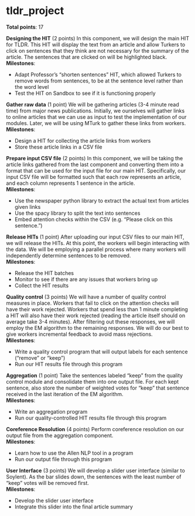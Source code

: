 # tldr_project
**Total points**: 17

**Designing the HIT** (2 points)
In this component, we will design the main HIT for TLDR. This HIT will display the text from an article and allow Turkers to click on sentences that they think are not necessary for the summary of the article. The sentences that are clicked on will be highlighted black.  
**Milestones**:
* Adapt Professor’s “shorten sentences” HIT, which allowed Turkers to remove words from sentences, to be at the sentence level rather than the word level
* Test the HIT on Sandbox to see if it is functioning properly

**Gather raw data** (1 point)
We will be gathering articles (3-4 minute read time) from major news publications. Initially, we ourselves will gather links to online articles that we can use as input to test the implementation of our modules. Later, we will be using MTurk to gather these links from workers.  
**Milestones**:
* Design a HIT for collecting the article links from workers
* Store these article links in a CSV file

**Prepare input CSV file** (2 points)
In this component, we will be taking the article links gathered from the last component and converting them into a format that can be used for the input file for our main HIT. Specifically, our input CSV file will be formatted such that each row represents an article, and each column represents 1 sentence in the article.  
**Milestones**:
* Use the newspaper python library to extract the actual text from articles given links
* Use the spacy library to split the text into sentences
* Embed attention checks within the CSV (e.g. “Please click on this sentence.”)

**Release HITs** (1 point)
After uploading our input CSV files to our main HIT, we will release the HITs. At this point, the workers will begin interacting with the data. We will be employing a parallel process where many workers will independently determine sentences to be removed.  
**Milestones**:
* Release the HIT batches
* Monitor to see if there are any issues that workers bring up
* Collect the HIT results

**Quality control** (3 points)
We will have a number of quality control measures in place. Workers that fail to click on the attention checks will have their work rejected. Workers that spend less than 1 minute completing a HIT will also have their work rejected (reading the article itself should on average take 3-4 minutes). After filtering out these responses, we will employ the EM algorithm to the remaining responses. We will do our best to give workers incremental feedback to avoid mass rejections.  
**Milestones**:
* Write a quality control program that will output labels for each sentence (“remove” or “keep”)
* Run our HIT results file through this program

**Aggregation** (1 point)
Take the sentences labeled “keep” from the quality control module and consolidate them into one output file. For each kept sentence, also store the number of weighted votes for “keep” that sentence received in the last iteration of the EM algorithm.  
**Milestones**:
* Write an aggregation program
* Run our quality-controlled HIT results file through this program

**Coreference Resolution** (4 points)
Perform coreference resolution on our output file from the aggregation component.  
**Milestones**:
* Learn how to use the Allen NLP tool in a program
* Run our output file through this program

**User Interface** (3 points)
We will develop a slider user interface (similar to Soylent). As the bar slides down, the sentences with the least number of “keep” votes will be removed first.  
**Milestones**:
* Develop the slider user interface
* Integrate this slider into the final article summary

